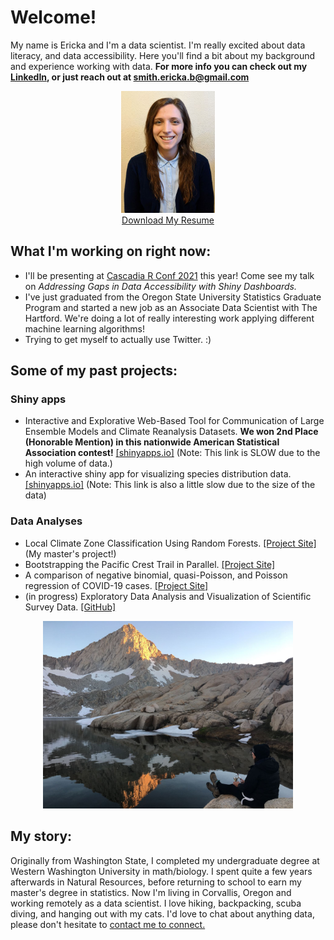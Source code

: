 # Welcome!

My name is Ericka and I'm a data scientist. I'm really excited about data literacy, and data accessibility. Here you'll find a bit about my background and experience working with data. **For more info you can check out my [LinkedIn](https://www.linkedin.com/in/erickabsmith/), or just reach out at <smith.ericka.b@gmail.com>**
<center><img src="./images/thumbnail.jpg" width="150" height="195"></center>
<div style="text-align: center"><a href="./downloads/resume.pdf" download="Smith_Ericka_B_resume.pdf">Download My Resume</a></div>

## What I'm working on right now: 

* I'll be presenting at [Cascadia R Conf 2021](https://cascadiarconf.com/) this year! Come see my talk on *Addressing Gaps in Data Accessibility with Shiny Dashboards.*
* I've just graduated from the Oregon State University Statistics Graduate Program and started a new job as an Associate Data Scientist with The Hartford. We're doing a lot of really interesting work applying different machine learning algorithms!
* Trying to get myself to actually use Twitter. :) 

## Some of my past projects:

### Shiny apps
* Interactive and Explorative Web-Based Tool for Communication of Large Ensemble Models and Climate Reanalysis Datasets. **We won 2nd Place (Honorable Mention) in this nationwide American Statistical Association contest!** [[shinyapps.io]](https://jimmylovestea.shinyapps.io/datadash/) (Note: This link is SLOW due to the high volume of data.)
* An interactive shiny app for visualizing species distribution data. [[shinyapps.io]](https://erickabsmith.shinyapps.io/catch-data/) (Note: This link is also a little slow due to the size of the data)

### Data Analyses
* Local Climate Zone Classification Using Random Forests. [[Project Site]](https://erickabsmith.github.io/masters-project-lcz-classification/) (My master's project!)
* Bootstrapping the Pacific Crest Trail in Parallel. [[Project Site]](https://erickabsmith.github.io/erickabsmith-project-trail/)
* A comparison of negative binomial, quasi-Poisson, and Poisson regression of COVID-19 cases. [[Project Site]](https://erickabsmith.github.io/generalized_regression_models/)
* (in progress) Exploratory Data Analysis and Visualization of Scientific Survey Data. [[GitHub]](https://github.com/erickabsmith/flatfish_2020)



<center>
<img src="./images/mineral_king.JPG" alt="LCZ Reference Data" width="400" height="300">
</center>

## My story:

Originally from Washington State, I completed my undergraduate degree at Western Washington University in math/biology. I spent quite a few years afterwards in Natural Resources, before returning to school to earn my master's degree in statistics. Now I'm living in Corvallis, Oregon and working remotely as a data scientist. I love hiking, backpacking, scuba diving, and hanging out with my cats. I'd love to chat about anything data, please don't hesitate to [contact me to connect.](mailto:smith.ericka.b@gmail.com)
